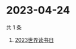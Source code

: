 # 2023-04-24

共 1 条

<!-- BEGIN -->
<!-- 最后更新时间 Mon Apr 24 2023 00:10:18 GMT+0800 (China Standard Time) -->

1. [2023世界读书日](https://www.zhihu.com/search?q=2023世界读书日)

<!-- END -->
